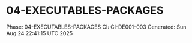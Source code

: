 # 04-EXECUTABLES-PACKAGES
Phase: 04-EXECUTABLES-PACKAGES
CI: CI-DE001-003
Generated: Sun Aug 24 22:41:15 UTC 2025
